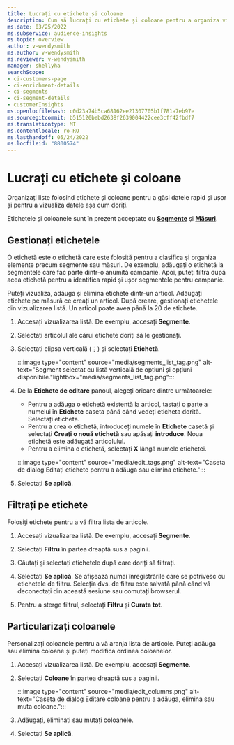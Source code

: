 ```yaml
---
title: Lucrați cu etichete și coloane
description: Cum să lucrați cu etichete și coloane pentru a organiza vizualizările listei
ms.date: 03/25/2022
ms.subservice: audience-insights
ms.topic: overview
author: v-wendysmith
ms.author: v-wendysmith
ms.reviewer: v-wendysmith
manager: shellyha
searchScope:
- ci-customers-page
- ci-enrichment-details
- ci-segments
- ci-segment-details
- customerInsights
ms.openlocfilehash: c0d23a74b5ca68162ee21307705b1f781a7eb97e
ms.sourcegitcommit: b515120bebd2638f2639004422cee3cff42fbdf7
ms.translationtype: MT
ms.contentlocale: ro-RO
ms.lasthandoff: 05/24/2022
ms.locfileid: "8800574"
---
```

# <a name="work-with-tags-and-columns"></a>Lucrați cu etichete și coloane

Organizați liste folosind etichete și coloane pentru a găsi datele rapid și ușor și pentru a vizualiza datele așa cum doriți.

Etichetele și coloanele sunt în prezent acceptate cu **[Segmente](segments.md)** și **[Măsuri](measures.md)**.

## <a name="manage-tags"></a>Gestionați etichetele

O etichetă este o etichetă care este folosită pentru a clasifica și organiza elemente precum segmente sau măsuri. De exemplu, adăugați o etichetă la segmentele care fac parte dintr-o anumită campanie. Apoi, puteți filtra după acea etichetă pentru a identifica rapid și ușor segmentele pentru campanie.

Puteți vizualiza, adăuga și elimina etichete dintr-un articol. Adăugați etichete pe măsură ce creați un articol. După creare, gestionați etichetele din vizualizarea listă. Un articol poate avea până la 20 de etichete.

1. Accesați vizualizarea listă. De exemplu, accesați **Segmente**.

1. Selectați articolul ale cărui etichete doriți să le gestionați.

1. Selectați elipsa verticală (&vellip;) și selectați **Etichetă**.

   :::image type="content" source="media/segments_list_tag.png" alt-text="Segment selectat cu listă verticală de opțiuni și opțiuni disponibile."lightbox="media/segments_list_tag.png":::

1. De la **Etichete de editare** panoul, alegeți oricare dintre următoarele:

   - Pentru a adăuga o etichetă existentă la articol, tastați o parte a numelui în **Etichete** caseta până când vedeți eticheta dorită. Selectați eticheta.
   - Pentru a crea o etichetă, introduceți numele în **Etichete** casetă și selectați **Creați o nouă etichetă** sau apăsați **introduce**. Noua etichetă este adăugată articolului.
   - Pentru a elimina o etichetă, selectați **X** lângă numele etichetei.

   :::image type="content" source="media/edit_tags.png" alt-text="Caseta de dialog Editați etichete pentru a adăuga sau elimina etichete.":::

1. Selectați **Se aplică**.

## <a name="filter-on-tags"></a>Filtrați pe etichete

Folosiți etichete pentru a vă filtra lista de articole.

1. Accesați vizualizarea listă. De exemplu, accesați **Segmente**.

1. Selectați **Filtru** în partea dreaptă sus a paginii.

1. Căutați și selectați etichetele după care doriți să filtrați.

1. Selectați **Se aplică**. Se afișează numai înregistrările care se potrivesc cu etichetele de filtru. Selecția dvs. de filtru este salvată până când vă deconectați din această sesiune sau comutați browserul.

1. Pentru a șterge filtrul, selectați **Filtru** și **Curata tot**.

## <a name="customize-columns"></a>Particularizați coloanele

Personalizați coloanele pentru a vă aranja lista de articole. Puteți adăuga sau elimina coloane și puteți modifica ordinea coloanelor.

1. Accesați vizualizarea listă. De exemplu, accesați **Segmente**.

1. Selectați **Coloane** în partea dreaptă sus a paginii.

   :::image type="content" source="media/edit_columns.png" alt-text="Caseta de dialog Editare coloane pentru a adăuga, elimina sau muta coloane.":::

1. Adăugați, eliminați sau mutați coloanele.

1. Selectați **Se aplică**.
